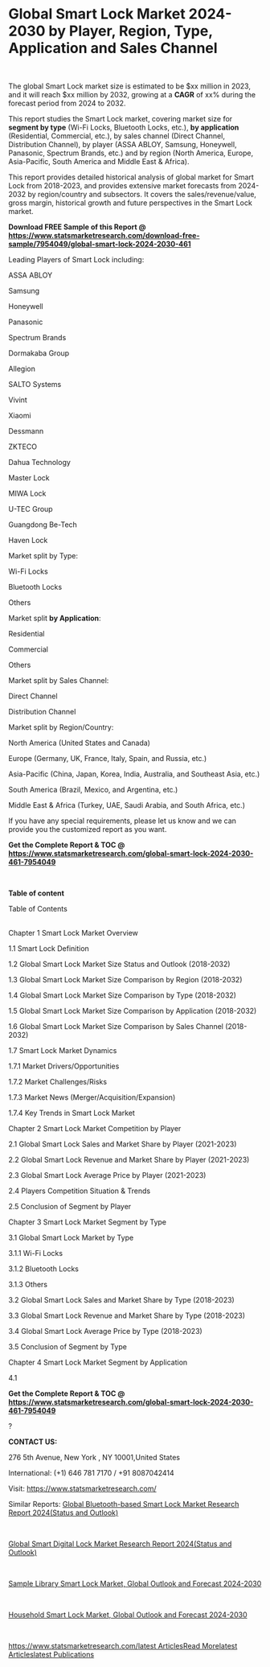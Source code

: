 <h1>Global Smart Lock Market 2024-2030 by Player, Region, Type, Application and Sales Channel</h1><br/><p>The global Smart Lock market size is estimated to be $xx million in 2023, and it will reach $xx million by 2032, growing at a <strong>CAGR</strong> of xx% during the forecast period from 2024 to 2032.</p>
 
 
 
 <p>This report studies the Smart Lock market, covering market size for <strong>segment by type</strong> (Wi-Fi Locks, Bluetooth Locks, etc.), <strong>by application</strong> (Residential, Commercial, etc.), by sales channel (Direct Channel, Distribution Channel), by player (ASSA ABLOY, Samsung, Honeywell, Panasonic, Spectrum Brands, etc.) and by region (North America, Europe, Asia-Pacific, South America and Middle East & Africa).</p>
 
 
 
 <p>This report provides detailed historical analysis of global market for Smart Lock from 2018-2023, and provides extensive market forecasts from 2024-2032 by region/country and subsectors. It covers the sales/revenue/value, gross margin, historical growth and future perspectives in the Smart Lock market.</p>
 
 
 
 <p><strong>Download FREE Sample of this Report @ <a href="https://www.statsmarketresearch.com/download-free-sample/7954049/global-smart-lock-2024-2030-461">https://www.statsmarketresearch.com/download-free-sample/7954049/global-smart-lock-2024-2030-461</a></strong></p>
 
 
 
 <p>Leading Players of Smart Lock including:</p>
 
 
 
 <p>ASSA ABLOY</p>
 
 
 
 <p>Samsung</p>
 
 
 
 <p>Honeywell</p>
 
 
 
 <p>Panasonic</p>
 
 
 
 <p>Spectrum Brands</p>
 
 
 
 <p>Dormakaba Group</p>
 
 
 
 <p>Allegion</p>
 
 
 
 <p>SALTO Systems</p>
 
 
 
 <p>Vivint</p>
 
 
 
 <p>Xiaomi</p>
 
 
 
 <p>Dessmann</p>
 
 
 
 <p>ZKTECO</p>
 
 
 
 <p>Dahua Technology</p>
 
 
 
 <p>Master Lock</p>
 
 
 
 <p>MIWA Lock</p>
 
 
 
 <p>U-TEC Group</p>
 
 
 
 <p>Guangdong Be-Tech</p>
 
 
 
 <p>Haven Lock</p>
 
 
 
 <p>Market split by Type:</p>
 
 
 
 <p>Wi-Fi Locks</p>
 
 
 
 <p>Bluetooth Locks</p>
 
 
 
 <p>Others</p>
 
 
 
 <p>Market split <strong>by Application</strong>:</p>
 
 
 
 <p>Residential</p>
 
 
 
 <p>Commercial</p>
 
 
 
 <p>Others</p>
 
 
 
 <p>Market split by Sales Channel:</p>
 
 
 
 <p>Direct Channel</p>
 
 
 
 <p>Distribution Channel</p>
 
 
 
 <p>Market split by Region/Country:</p>
 
 
 
 <p>North America (United States and Canada)</p>
 
 
 
 <p>Europe (Germany, UK, France, Italy, Spain, and Russia, etc.)</p>
 
 
 
 <p>Asia-Pacific (China, Japan, Korea, India, Australia, and Southeast Asia, etc.)</p>
 
 
 
 <p>South America (Brazil, Mexico, and Argentina, etc.)</p>
 
 
 
 <p>Middle East & Africa (Turkey, UAE, Saudi Arabia, and South Africa, etc.)</p>
 
 
 
 <p>If you have any special requirements, please let us know and we can provide you the customized report as you want.</p>
 
 
 
 <div><b>Get the Complete Report & TOC @ <a href="https://www.statsmarketresearch.com/global-smart-lock-2024-2030-461-7954049">https://www.statsmarketresearch.com/global-smart-lock-2024-2030-461-7954049</a></b></div>
 
 
 
 <p><br />
 
 <b>Table of content</b></p>
 
 
 
 <p>Table of Contents<br />
 
 <br />
 
 Chapter 1 Smart Lock Market Overview<br />
 
 1.1 Smart Lock Definition<br />
 
 1.2 Global Smart Lock Market Size Status and Outlook (2018-2032)<br />
 
 1.3 Global Smart Lock Market Size Comparison by Region (2018-2032)<br />
 
 1.4 Global Smart Lock Market Size Comparison by Type (2018-2032)<br />
 
 1.5 Global Smart Lock Market Size Comparison by Application (2018-2032)<br />
 
 1.6 Global Smart Lock Market Size Comparison by Sales Channel (2018-2032)<br />
 
 1.7 Smart Lock Market Dynamics<br />
 
 1.7.1 Market Drivers/Opportunities<br />
 
 1.7.2 Market Challenges/Risks<br />
 
 1.7.3 Market News (Merger/Acquisition/Expansion)<br />
 
 1.7.4 Key Trends in Smart Lock Market<br />
 
 Chapter 2 Smart Lock Market Competition by Player<br />
 
 2.1 Global Smart Lock Sales and Market Share by Player (2021-2023)<br />
 
 2.2 Global Smart Lock Revenue and Market Share by Player (2021-2023)<br />
 
 2.3 Global Smart Lock Average Price by Player (2021-2023)<br />
 
 2.4 Players Competition Situation & Trends<br />
 
 2.5 Conclusion of Segment by Player<br />
 
 Chapter 3 Smart Lock Market Segment by Type<br />
 
 3.1 Global Smart Lock Market by Type<br />
 
 3.1.1 Wi-Fi Locks<br />
 
 3.1.2 Bluetooth Locks<br />
 
 3.1.3 Others<br />
 
 3.2 Global Smart Lock Sales and Market Share by Type (2018-2023)<br />
 
 3.3 Global Smart Lock Revenue and Market Share by Type (2018-2023)<br />
 
 3.4 Global Smart Lock Average Price by Type (2018-2023)<br />
 
 3.5 Conclusion of Segment by Type<br />
 
 Chapter 4 Smart Lock Market Segment by Application<br />
 
 4.1</p>
 
 
 
 <div><b>Get the Complete Report & TOC @ <a href="https://www.statsmarketresearch.com/global-smart-lock-2024-2030-461-7954049">https://www.statsmarketresearch.com/global-smart-lock-2024-2030-461-7954049</a></b></div>
 
 
 
 <p>? </p>
 
 
 
 <p><b>CONTACT US:</b><br />
 
 276 5th Avenue, New York , NY 10001,United States<br />
 
 International: (+1) 646 781 7170 / +91 8087042414<br />
 
 Visit: <a href="https://www.statsmarketresearch.com/">https://www.statsmarketresearch.com/</a><br />
 
 Similar Reports: <a href="https://www.statsmarketresearch.com/global-smart-lock-2024-2030-461-7954049">Global Bluetooth-based Smart Lock Market Research Report 2024(Status and Outlook)</a><br />
 
 <br />
 
 <a href="https://www.statsmarketresearch.com/global-smart-lock-2024-2030-461-7954049">Global Smart Digital Lock Market Research Report 2024(Status and Outlook)</a><br />
 
 <br />
 
 <a href="https://www.statsmarketresearch.com/global-smart-lock-2024-2030-461-7954049">Sample Library Smart Lock Market, Global Outlook and Forecast 2024-2030</a><br />
 
 <br />
 
 <a href="https://www.statsmarketresearch.com/global-smart-lock-2024-2030-461-7954049">Household Smart Lock Market, Global Outlook and Forecast 2024-2030</a><br />
 
 <br />
 
 <a href="https://gyeongbokgung.com">https://www.statsmarketresearch.com/</a><a href="https://hallyeomaritime.com">latest Articles</a><a href="https://jingwansa.com">Read More</a><a href="https://nguoiviet.jp/">latest Articles</a><a href="https://www.intelmarketresearch.com/">latest Publications</a></p>